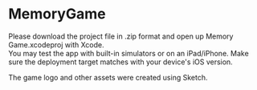 # MemoryGame

Please download the project file in .zip format and open up Memory Game.xcodeproj with Xcode.\
You may test the app with built-in simulators or on an iPad/iPhone. Make sure the deployment target matches with your device's iOS version. 

The game logo and other assets were created using Sketch.
